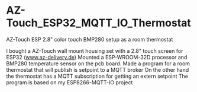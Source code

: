 # AZ-Touch_ESP32_MQTT_IO_Thermostat
AZ-Touch ESP 2.8" color touch BMP280 setup as a room thermostat

I bought a AZ-Touch wall mount housing set with a 2.8" touch screen for ESP32 (www.az-delivery.de)
Mounted a ESP-WROOM-32D processor and BMP280 temperature sensor on the pcb board.
Made a program for a room thermostat that will publish is setpoint to a MQTT broker
On the other hand the thermostat has a MQTT subscription for getting an extern setpoint
The program is based on my ESP8266-MQTT-IO project
